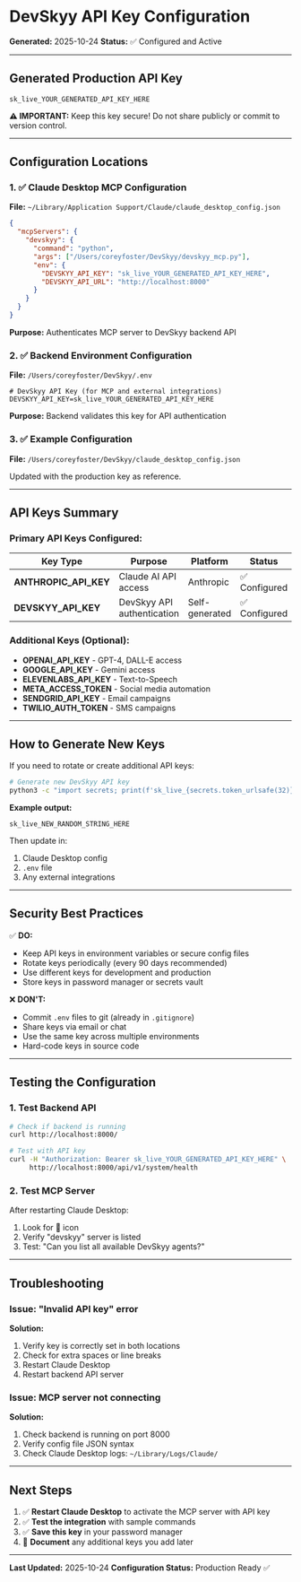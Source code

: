 # DevSkyy API Key Configuration

**Generated:** 2025-10-24
**Status:** ✅ Configured and Active

---

## Generated Production API Key

```
sk_live_YOUR_GENERATED_API_KEY_HERE
```

**⚠️ IMPORTANT:** Keep this key secure! Do not share publicly or commit to version control.

---

## Configuration Locations

### 1. ✅ Claude Desktop MCP Configuration
**File:** `~/Library/Application Support/Claude/claude_desktop_config.json`

```json
{
  "mcpServers": {
    "devskyy": {
      "command": "python",
      "args": ["/Users/coreyfoster/DevSkyy/devskyy_mcp.py"],
      "env": {
        "DEVSKYY_API_KEY": "sk_live_YOUR_GENERATED_API_KEY_HERE",
        "DEVSKYY_API_URL": "http://localhost:8000"
      }
    }
  }
}
```

**Purpose:** Authenticates MCP server to DevSkyy backend API

### 2. ✅ Backend Environment Configuration
**File:** `/Users/coreyfoster/DevSkyy/.env`

```env
# DevSkyy API Key (for MCP and external integrations)
DEVSKYY_API_KEY=sk_live_YOUR_GENERATED_API_KEY_HERE
```

**Purpose:** Backend validates this key for API authentication

### 3. ✅ Example Configuration
**File:** `/Users/coreyfoster/DevSkyy/claude_desktop_config.json`

Updated with the production key as reference.

---

## API Keys Summary

### Primary API Keys Configured:

| Key Type | Purpose | Platform | Status |
|----------|---------|----------|--------|
| **ANTHROPIC_API_KEY** | Claude AI API access | Anthropic | ✅ Configured |
| **DEVSKYY_API_KEY** | DevSkyy API authentication | Self-generated | ✅ Configured |

### Additional Keys (Optional):

- **OPENAI_API_KEY** - GPT-4, DALL-E access
- **GOOGLE_API_KEY** - Gemini access
- **ELEVENLABS_API_KEY** - Text-to-Speech
- **META_ACCESS_TOKEN** - Social media automation
- **SENDGRID_API_KEY** - Email campaigns
- **TWILIO_AUTH_TOKEN** - SMS campaigns

---

## How to Generate New Keys

If you need to rotate or create additional API keys:

```bash
# Generate new DevSkyy API key
python3 -c "import secrets; print(f'sk_live_{secrets.token_urlsafe(32)}')"
```

**Example output:**
```
sk_live_NEW_RANDOM_STRING_HERE
```

Then update in:
1. Claude Desktop config
2. `.env` file
3. Any external integrations

---

## Security Best Practices

✅ **DO:**
- Keep API keys in environment variables or secure config files
- Rotate keys periodically (every 90 days recommended)
- Use different keys for development and production
- Store keys in password manager or secrets vault

❌ **DON'T:**
- Commit `.env` files to git (already in `.gitignore`)
- Share keys via email or chat
- Use the same key across multiple environments
- Hard-code keys in source code

---

## Testing the Configuration

### 1. Test Backend API
```bash
# Check if backend is running
curl http://localhost:8000/

# Test with API key
curl -H "Authorization: Bearer sk_live_YOUR_GENERATED_API_KEY_HERE" \
     http://localhost:8000/api/v1/system/health
```

### 2. Test MCP Server
After restarting Claude Desktop:
1. Look for 🔌 icon
2. Verify "devskyy" server is listed
3. Test: "Can you list all available DevSkyy agents?"

---

## Troubleshooting

### Issue: "Invalid API key" error

**Solution:**
1. Verify key is correctly set in both locations
2. Check for extra spaces or line breaks
3. Restart Claude Desktop
4. Restart backend API server

### Issue: MCP server not connecting

**Solution:**
1. Check backend is running on port 8000
2. Verify config file JSON syntax
3. Check Claude Desktop logs: `~/Library/Logs/Claude/`

---

## Next Steps

1. ✅ **Restart Claude Desktop** to activate the MCP server with API key
2. ✅ **Test the integration** with sample commands
3. ✅ **Save this key** in your password manager
4. 📝 **Document** any additional keys you add later

---

**Last Updated:** 2025-10-24
**Configuration Status:** Production Ready ✅
